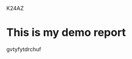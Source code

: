 <html>
  <head>
   K24AZ
  </head>
  <body>
    <h1>This is my demo report</h1>
    <p>gvtyfytdrchuf</p>
  </body>
</html>
